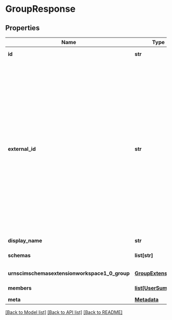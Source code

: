 # GroupResponse

## Properties
Name | Type | Description | Notes
------------ | ------------- | ------------- | -------------
**id** | **str** | Unique identifier for a group. | [optional] 
**external_id** | **str** | An identifier for the resource as defined by the provisioning client.    The \&quot;externalId\&quot; may simplify identification of a resource between the provisioning client   and the service provider by allowing the client to use a filter to locate the resource with   an identifier from the provisioning domain, obviating the need to store a local mapping   between the provisioning domain&#39;s identifier of the resource and the identifier used by the   service provider.  Each resource MAY include a non-empty \&quot;externalId\&quot; value. | [optional] 
**display_name** | **str** | Name of the group. | 
**schemas** | **list[str]** | Schemas used to compose a group entity. | 
**urnscimschemasextensionworkspace1_0_group** | [**GroupExtensions**](GroupExtensions.md) | Extension to group schema. | [optional] 
**members** | [**list[UserSummary]**](UserSummary.md) | A list of users that belong to the group. | [optional] 
**meta** | [**Metadata**](Metadata.md) | Metadata of resource. | [optional] 

[[Back to Model list]](../README.md#documentation-for-models) [[Back to API list]](../README.md#documentation-for-api-endpoints) [[Back to README]](../README.md)


